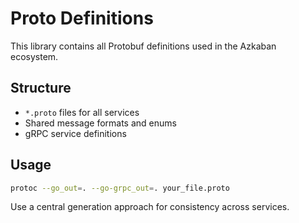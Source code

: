 # Proto Definitions

This library contains all Protobuf definitions used in the Azkaban ecosystem.

## Structure

- `*.proto` files for all services
- Shared message formats and enums
- gRPC service definitions

## Usage

```bash
protoc --go_out=. --go-grpc_out=. your_file.proto
```

Use a central generation approach for consistency across services.
